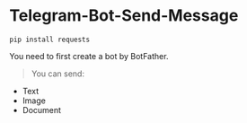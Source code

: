 # Telegram-Bot-Send-Message
```
pip install requests
```
You need to first create a bot by BotFather.

>You can send:
- Text
- Image
- Document
